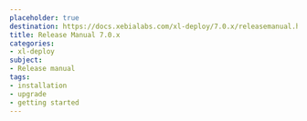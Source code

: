 ```yaml
---
placeholder: true
destination: https://docs.xebialabs.com/xl-deploy/7.0.x/releasemanual.html
title: Release Manual 7.0.x
categories:
- xl-deploy
subject:
- Release manual
tags:
- installation
- upgrade
- getting started
---
```

